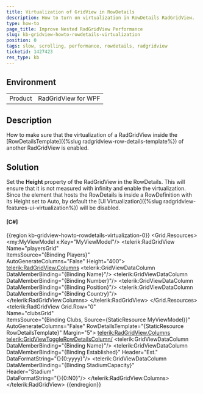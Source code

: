 ```yaml
---
title: Virtualization of GridView in RowDetails
description: How to turn on virtualization in RowDetails RadGridView.
type: how-to
page_title: Improve Nested RadGridView Performance
slug: kb-gridview-howto-rowdetails-virtualization
position: 0
tags: slow, scrolling, performance, rowdetails, radgridview
ticketid: 1427423
res_type: kb
---
```


## Environment
<table>
	<tbody>
		<tr>
			<td>Product</td>
			<td>RadGridView for WPF</td>
		</tr>
	</tbody>
</table>

## Description

How to make sure that the virtualization of a RadGridView inside the [RowDetailsTemplate]({%slug radgridview-row-details-template%}) of another RadGridView is enabled.

## Solution 

Set the __Height__ property of the RadGridView in the RowDetails. This will ensure that it is not measured with infinity and enable the virtualization. Since the element that hosts the RowDetails is inside a RowDefinition with its Height set to Auto, by default the [UI Virtualization]({%slug radgridview-features-ui-virtualization%}) will be disabled.

#### __[C#]__
{{region kb-gridview-howto-rowdetails-virtualization-0}}
    <Grid> 
        <Grid.Resources> 
            <my:MyViewModel x:Key="MyViewModel"/> 
            <DataTemplate x:Key="RowDetailsTemplate"> 
                <telerik:RadGridView Name="playersGrid"  
                            ItemsSource="{Binding Players}"  
                            AutoGenerateColumns="False"
                            Height="400"> 
                    <telerik:RadGridView.Columns> 
                        <telerik:GridViewDataColumn DataMemberBinding="{Binding Name}"/> 
                        <telerik:GridViewDataColumn DataMemberBinding="{Binding Number}"/> 
                        <telerik:GridViewDataColumn DataMemberBinding="{Binding Position}"/> 
                        <telerik:GridViewDataColumn DataMemberBinding="{Binding Country}"/> 
                    </telerik:RadGridView.Columns> 
                </telerik:RadGridView> 
            </DataTemplate> 
        </Grid.Resources> 
        <telerik:RadGridView Grid.Row="0"  
                    Name="clubsGrid"  
                    ItemsSource="{Binding Clubs, Source={StaticResource MyViewModel}}" 
                    AutoGenerateColumns="False" 
                    RowDetailsTemplate="{StaticResource RowDetailsTemplate}" 
                    Margin="5"> 
            <telerik:RadGridView.Columns> 
                <telerik:GridViewToggleRowDetailsColumn/> 
                <telerik:GridViewDataColumn DataMemberBinding="{Binding Name}"/> 
                <telerik:GridViewDataColumn DataMemberBinding="{Binding Established}" 
                                Header="Est."  
                                DataFormatString="{}{0:yyyy}"/> 
                <telerik:GridViewDataColumn DataMemberBinding="{Binding StadiumCapacity}"  
                                Header="Stadium"  
                                DataFormatString="{}{0:N0}"/> 
            </telerik:RadGridView.Columns> 
        </telerik:RadGridView> 
    </Grid> 
{{endregion}}
